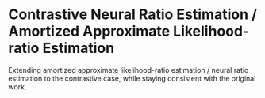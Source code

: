 # Contrastive Neural Ratio Estimation / Amortized Approximate Likelihood-ratio Estimation
Extending amortized approximate likelihood-ratio estimation / neural ratio estimation to the contrastive case, while staying consistent with the original work.

